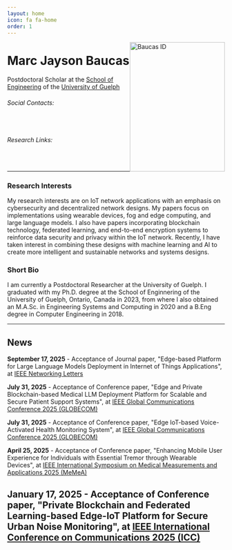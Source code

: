 ```yaml
---
layout: home
icon: fa fa-home
order: 1
---
```


<div style="float: right;">
    <img src="https://mjbaucas.github.io/assets/img/marcbaucas_prof.jpg" class=" lazyloaded" alt="Baucas ID" style="height: 300px; width:220px; float: right;"/>
</div>

# Marc Jayson Baucas
Postdoctoral Scholar at the [School of Engineering](https://www.uoguelph.ca/engineering/) of the [University of Guelph](https://www.uoguelph.ca/)

###### Social Contacts:
<div>
    <a class="no-decor" href="javascript:location.href = 'mailto:' + ['baucas','uoguelph.ca'].join('@')" aria-label="email" >
        <i class="fas fa-envelope-square fa-2x" style="padding: 3px;"></i>
    </a>
    <a class="no-decor" href="https://www.linkedin.com/in/marc-jayson-baucas-1189a0a6/">
        <i class="fab fa-linkedin fa-2x" style="padding: 3px;"></i>
    </a>
</div>

###### Research Links:
<div>
    <a class="no-decor" href="https://github.com/mjbaucas/">
        <i class="fab fa-github-square fa-2x" style="padding: 3px;"></i>
    </a>
    <a class="no-decor" href="https://www.researchgate.net/profile/Marc-Jayson-Baucas" >
        <i class="ai ai-researchgate-square fa-2x" style="padding: 3px;"></i>
    </a>
    <a class="no-decor" href="https://scholar.google.com/citations?user=ZjfLF-wAAAAJ&hl=en">
        <i class="ai ai-google-scholar-square fa-2x" style="padding: 3px;"></i>
    </a>
    <a class="no-decor" href="https://ieeexplore.ieee.org/author/37086934817">
        <i class="ai ai-ieee-square fa-2x" style="padding: 3px;"></i>
    </a>
</div>


---
### Research Interests
My research interests are on IoT network applications with an emphasis on cybersecurity and decentralized network designs. My papers focus on implementations using wearable devices, fog and edge computing, and large language models. I also have papers incorporating blockchain technology, federated learning, and end-to-end encryption systems to reinforce data security and privacy within the IoT network. Recently, I have taken interest in combining these designs with machine learning and AI to create more intelligent and sustainable networks and systems designs.

### Short Bio
I am currently a Postdoctoral Researcher at the University of Guelph. I graduated with my Ph.D. degree at the School of Enginnering of the University of Guelph, Ontario, Canada in 2023, from where I also obtained an M.A.Sc. in Engineering Systems and Computing in 2020 and a B.Eng degree in Computer Engineering in 2018. 

---
## News
**September 17, 2025** - Acceptance of Journal paper, "Edge-based Platform for Large Language Models Deployment in Internet of Things Applications", at [IEEE Networking Letters](https://www.comsoc.org/publications/journals/ieee-lnet)

**July 31, 2025** - Acceptance of Conference paper, "Edge and Private Blockchain-based Medical LLM Deployment Platform for Scalable and Secure Patient Support Systems", at [IEEE Global Communications Conference 2025 (GLOBECOM)](https://globecom2025.ieee-globecom.org/)

**July 31, 2025** - Acceptance of Conference paper, "Edge IoT-based Voice-Activated Health Monitoring System", at [IEEE Global Communications Conference 2025 (GLOBECOM)](https://globecom2025.ieee-globecom.org/)

**April 25, 2025** - Acceptance of Conference paper, "Enhancing Mobile User Experience for Individuals with Essential Tremor through Wearable Devices", at [IEEE International Symposium on Medical Measurements and Applications 2025 (MeMeA)](https://memea2025.ieee-ims.org/)

**January 17, 2025** - Acceptance of Conference paper, "Private Blockchain and Federated Learning-based Edge-IoT Platform for Secure Urban Noise Monitoring", at [IEEE International Conference on Communications 2025 (ICC)](https://icc2025.ieee-icc.org/)
---
